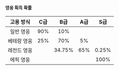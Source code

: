 #### 영웅 획득 확률

| 고용 방식 | C급 | B급 | A급 | S급 |
|:---:|:---:|:---:|:---:|:---:|
| 일반 영웅 | 90% | 10% |  |  |
| 베테랑 영웅 | 25% | 70% | 5% |  |
| 레전드 영웅 |  | 34.75% | 65% | 0.25% |
| 에픽 영웅 |  |  |  | 100% |



